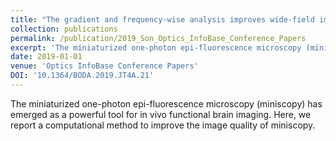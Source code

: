 ```yaml
---
title: "The gradient and frequency-wise analysis improves wide-field imaging in miniaturized one-photon microscopy"
collection: publications
permalink: /publication/2019_Son_Optics_InfoBase_Conference_Papers
excerpt: 'The miniaturized one-photon epi-fluorescence microscopy (miniscopy) has emerged as a powerful tool for in vivo functional brain imaging. Here, we report a computational method to improve the image quality of miniscopy.'
date: 2019-01-01
venue: 'Optics InfoBase Conference Papers'
DOI: '10.1364/BODA.2019.JT4A.21'
---
```

The miniaturized one-photon epi-fluorescence microscopy (miniscopy) has emerged as a powerful tool for in vivo functional brain imaging. Here, we report a computational method to improve the image quality of miniscopy.
